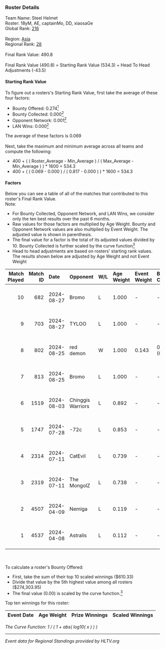 ### Roster Details<br />
Team Name: Steel Helmet<br />
Roster: 18yM, AE, captainMo, DD, xiaosaGe<br />
Global Rank: [216](../../standings_global_2024_09_18.md)<br />
<br />
Region: [Asia]( ../../standings_asia_2024_09_18.md)<br />
Regional Rank: [28]( ../../standings_asia_2024_09_18.md)<br />
<br />
Final Rank Value:  490.8<br />
<br />
Final Rank Value (490.8) = Starting Rank Value (534.3) + Head To Head Adjustments (-43.5)<br />

#### Starting Rank Value<br />
To figure out a rosters's Starting Rank Value, first take the average of these four factors:<br />
- Bounty Offered: 0.274[<sup>1</sup>](#table2)
- Bounty Collected: 0.000[<sup>2</sup>](#table1)
- Opponent Network: 0.001[<sup>2</sup>](#table1)
- LAN Wins: 0.000[<sup>2</sup>](#table1)

The average of these factors is 0.069<br />
<br />
Next, take the maximum and minimum average across all teams and compute the following:<br />
- 400 + ( ( Roster_Average - Min_Average ) / ( Max_Average - Min_Average ) ) * 1600 = 534.3
- 400 + ( ( 0.069 - 0.000 ) / ( 0.817 - 0.000 ) ) * 1600 = 534.3


#### Factors<br />
Below you can see a table of all of the matches that contributed to this roster's Final Rank Value.<br />
Note:<br />

- For Bounty Collected, Opponent Network, and LAN Wins, we consider only the ten best results over the past 6 months.
- Raw values for those factors are multiplied by Age Weight. Bounty and Opponent Network values are also multiplied by Event Weight. The adjusted value is shown in parenthesis.
- The final value for a factor is the total of its adjusted values divided by 10. Bounty Collected is further scaled by the curve function[<sup>3</sup>](#curveFunction)
- Head to head adjustments are based on rosters' starting rank values. The results shown below are adjusted by Age Weight and not Event Weight
<span id="table1"></span><br />


| Match Played | Match ID | Date       | Opponent          | W/L | Age Weight | Event Weight | Bounty Collected | Opponent Network | LAN Wins  | H2H Adj. | Roster                            |
| -: | -: | :- | :- | :- | :- | :- | :- | :- | :- | -: | :- |
|           10 |      682 | 2024-08-27 | Bromo             | L   | 1.000      | -            | -                | -                | -         |   -13.85 | 18yM, AE, captainMo, DD, xiaosaGe |
|            9 |      703 | 2024-08-27 | TYLOO             | L   | 1.000      | -            | -                | -                | -         |    -2.24 | 18yM, AE, captainMo, DD, xiaosaGe |
|            8 |      802 | 2024-08-25 | red demon         | W   | 1.000      | 0.143        | 0.000 (0.000)    | 0.038 (0.005)    | 0 (0.000) |    11.17 | 18yM, AE, captainMo, DD, xiaosaGe |
|            7 |      813 | 2024-08-25 | Bromo             | L   | 1.000      | -            | -                | -                | -         |   -14.72 | 18yM, AE, captainMo, DD, xiaosaGe |
|            6 |     1519 | 2024-08-03 | Chinggis Warriors | L   | 0.892      | -            | -                | -                | -         |    -3.54 | 18yM, AE, captainMo, DD, xiaosaGe |
|            5 |     1747 | 2024-07-28 | -72c              | L   | 0.853      | -            | -                | -                | -         |    -9.78 | 18yM, AE, captainMo, DD, xiaosaGe |
|            4 |     2314 | 2024-07-11 | CatEvil           | L   | 0.739      | -            | -                | -                | -         |   -10.36 | 18yM, AE, captainMo, DD, xiaosaGe |
|            3 |     2319 | 2024-07-11 | The MongolZ       | L   | 0.738      | -            | -                | -                | -         |    -0.01 | 18yM, AE, captainMo, DD, xiaosaGe |
|            2 |     4507 | 2024-04-09 | Nemiga            | L   | 0.119      | -            | -                | -                | -         |    -0.11 | 18yM, AE, captainMo, DD, xiaosaGe |
|            1 |     4537 | 2024-04-08 | Astralis          | L   | 0.112      | -            | -                | -                | -         |    -0.01 | 18yM, AE, captainMo, DD, xiaosaGe |

<br />
<span id="table2"></span><br />
To calculate a roster's Bounty Offered:<br />

- First, take the sum of their top 10 scaled winnings ($610.33)
- Divide that value by the 5th highest value among all rosters ($274,303.95)
- The final value (0.00) is scaled by the curve function.[<sup>3</sup>](#curveFunction)

Top ten winnings for this roster:<br />

| Event Date | Age Weight | Prize Winnings | Scaled Winnings |
| :- | -: | :- | :- |


<span id="curveFunction"></span>_The Curve Function: 1 / ( 1 + abs( log10( x ) ) )_<br />

---
_Event data for Regional Standings provided by HLTV.org_<br />
